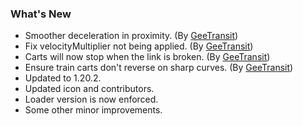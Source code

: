 ### What's New

* Smoother deceleration in proximity. (By [GeeTransit](https://github.com/GeeTransit))
* Fix velocityMultiplier not being applied. (By [GeeTransit](https://github.com/GeeTransit))
* Carts will now stop when the link is broken. (By [GeeTransit](https://github.com/GeeTransit))
* Ensure train carts don't reverse on sharp curves. (By [GeeTransit](https://github.com/GeeTransit))
* Updated to 1.20.2.
* Updated icon and contributors.
* Loader version is now enforced.
* Some other minor improvements.